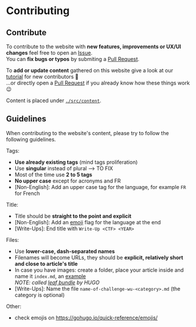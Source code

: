 # Contributing

## Contribute
To contribute to the website with **new features, improvements or UX/UI changes** feel free to open an [Issue](https://github.com/iScsc/blog.iscsc.fr/issues/new).  
You can **fix bugs or typos** by submiting a [Pull Request](https://github.com/iScsc/blog.iscsc.fr/pulls).

To **add or update content** gathered on this website give a look at our [tutorial](https://iscsc.fr/posts/publish-your-own-post/) for new contributors 🙂  
...or directly open a [Pull Request](https://github.com/iScsc/blog.iscsc.fr/pulls) if you already know how these things work 😉

Content is placed under [`./src/content`](https://github.com/iScsc/blog.iscsc.fr/tree/main/src/content).

## Guidelines
When contributing to the website's content, please try to follow the following guidelines.

Tags:
- **Use already existing tags** (mind tags proliferation)
- Use **singular** instead of plural --> TO FIX
- Most of the time use **2 to 5 tags**
- **No upper case** except for acronyms and FR
- [Non-English]\: Add an upper case tag for the language, for example `FR` for French

Title:
- Title should be **straight to the point and explicit**
- [Non-English]\: Add an [emoji](https://gohugo.io/quick-reference/emojis/#country-flag) flag for the language at the end
- [Write-Ups]\: End title with `Write-Up <CTF> <YEAR>`

Files:
- Use **lower-case, dash-separated names**
- Filenames will become URLs, they should be **explicit, relatively short and close to article's title**
- In case you have images: create a folder, place your article inside and name it `index.md`, an [example](https://github.com/iScsc/blog.iscsc.fr/tree/main/src/content/posts/publish-your-own-post)  
  *NOTE: called [leaf bundle](https://gohugo.io/content-management/page-bundles/#leaf-bundles) by HUGO*
- [Write-Ups]\: Name the file `name-of-challenge-wu-<category>.md` (the category is optional)

Other:
- check emojis on https://gohugo.io/quick-reference/emojis/
